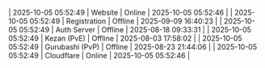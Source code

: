 | 2025-10-05 05:52:49 | Website | Online | 2025-10-05 05:52:46 |
| 2025-10-05 05:52:49 | Registration | Offline | 2025-09-09 16:40:23 |
| 2025-10-05 05:52:49 | Auth Server | Offline | 2025-08-18 09:33:31 |
| 2025-10-05 05:52:49 | Kezan (PvE) | Offline | 2025-08-03 17:58:02 |
| 2025-10-05 05:52:49 | Gurubashi (PvP) | Offline | 2025-08-23 21:44:06 |
| 2025-10-05 05:52:49 | Cloudflare | Online | 2025-10-05 05:52:46 |
